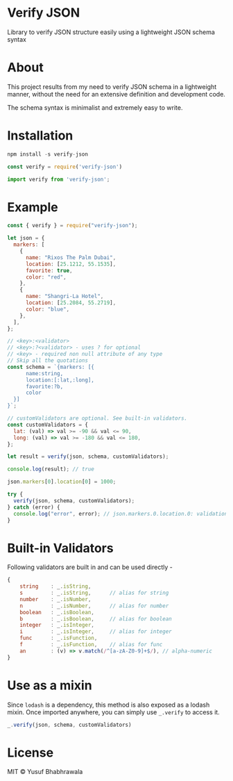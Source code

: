 # Verify JSON

Library to verify JSON structure easily using a lightweight JSON schema syntax

# About

This project results from my need to verify JSON schema in a lightweight manner, without the need for an extensive definition and development code.

The schema syntax is minimalist and extremely easy to write.

# Installation

```JavaScript
npm install -s verify-json

const verify = require('verify-json')

import verify from 'verify-json';
```

# Example

```JavaScript
const { verify } = require("verify-json");

let json = {
  markers: [
    {
      name: "Rixos The Palm Dubai",
      location: [25.1212, 55.1535],
      favorite: true,
      color: "red",
    },
    {
      name: "Shangri-La Hotel",
      location: [25.2084, 55.2719],
      color: "blue",
    },
  ],
};

// <key>:<validator>
// <key>:?<validator> - uses ? for optional
// <key> - required non null attribute of any type
// Skip all the quotations
const schema = `{markers: [{
      name:string,
      location:[:lat,:long],
      favorite:?b,
      color
  }]
}`;

// customValidators are optional. See built-in validators.
const customValidators = {
  lat: (val) => val >= -90 && val <= 90,
  long: (val) => val >= -180 && val <= 180,
};

let result = verify(json, schema, customValidators);

console.log(result); // true

json.markers[0].location[0] = 1000;

try {
  verify(json, schema, customValidators);
} catch (error) {
  console.log("error", error); // json.markers.0.location.0: validation failed
}

```

# Built-in Validators

Following validators are built in and can be used directly -

```JavaScript
{
    string    : _.isString,
    s         : _.isString,      // alias for string
    number    : _.isNumber,
    n         : _.isNumber,      // alias for number
    boolean   : _.isBoolean,
    b         : _.isBoolean,     // alias for boolean
    integer   : _.isInteger,
    i         : _.isInteger,     // alias for integer
    func      : _.isFunction,
    f         : _.isFunction,    // alias for func
    an        : (v) => v.match(/^[a-zA-Z0-9]+$/), // alpha-numeric
}

```

# Use as a mixin

Since `lodash` is a dependency, this method is also exposed as a lodash mixin. Once imported anywhere, you can simply use `_.verify` to access it.

```JavaScript
_.verify(json, schema, customValidators)
```

# License

MIT © Yusuf Bhabhrawala
